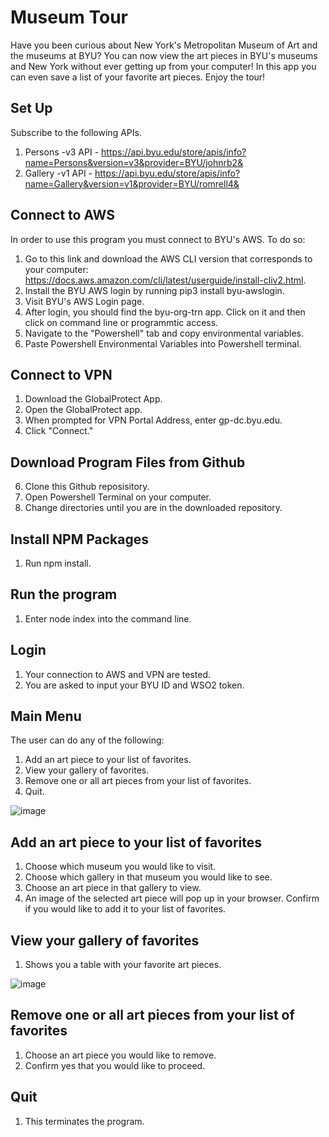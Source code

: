 # Museum Tour

Have you been curious about New York's Metropolitan Museum of Art and the museums at BYU? You can now view the art pieces in BYU's museums and New York without ever getting up from your computer! In this app you can even save a list of your favorite art pieces. Enjoy the tour! 

## Set Up

Subscribe to the following APIs.

1. Persons -v3 API - https://api.byu.edu/store/apis/info?name=Persons&version=v3&provider=BYU/johnrb2&
2. Gallery -v1 API - https://api.byu.edu/store/apis/info?name=Gallery&version=v1&provider=BYU/romrell4&

## Connect to AWS
In order to use this program you must connect to BYU's AWS. To do so:

1. Go to this link and download the AWS CLI version that corresponds to your computer: https://docs.aws.amazon.com/cli/latest/userguide/install-cliv2.html.
2. Install the BYU AWS login by running pip3 install byu-awslogin.
3. Visit BYU's AWS Login page.
4. After login, you should find the byu-org-trn app. Click on it and then click on command line or programmtic access.
5. Navigate to the "Powershell" tab and copy environmental variables.
6. Paste Powershell Environmental Variables into Powershell terminal.

## Connect to VPN
1. Download the GlobalProtect App.
2. Open the GlobalProtect app.
3. When prompted for VPN Portal Address, enter gp-dc.byu.edu.
4. Click "Connect."
## Download Program Files from Github
6. Clone this Github reposisitory.
7. Open Powershell Terminal on your computer.
8. Change directories until you are in the downloaded repository.
## Install NPM Packages
1. Run npm install.
## Run the program
1. Enter node index into the command line.

## Login
1. Your connection to AWS and VPN are tested.
2. You are asked to input your BYU ID and WSO2 token.

## Main Menu
The user can do any of the following:
1. Add an art piece to your list of favorites.
2. View your gallery of favorites.
3. Remove one or all art pieces from your list of favorites.
4. Quit.

![image](https://user-images.githubusercontent.com/93284846/170536451-ed5ed55e-3a5d-480f-b0a7-4180bcf464fa.png)

## Add an art piece to your list of favorites
1. Choose which museum you would like to visit.
2. Choose which gallery in that museum you would like to see.
3. Choose an art piece in that gallery to view.
4. An image of the selected art piece will pop up in your browser. Confirm if you would like to add it to your list of favorites. 

## View your gallery of favorites
1. Shows you a table with your favorite art pieces.

![image](https://user-images.githubusercontent.com/93284846/170534613-0312f959-3348-4c28-95b0-c4b0d2fb78fb.png)

## Remove one or all art pieces from your list of favorites
1. Choose an art piece you would like to remove.
2. Confirm yes that you would like to proceed.

## Quit
1. This terminates the program.

